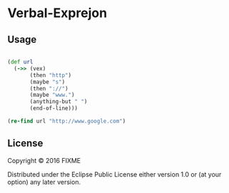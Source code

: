 # Verbal-Exprejon

## Usage

``` clojure

(def url
  (->> (vex)
       (then "http")
       (maybe "s")
       (then "://")
       (maybe "www.")
       (anything-but " ")
       (end-of-line)))

(re-find url "http://www.google.com")

```

## License

Copyright © 2016 FIXME

Distributed under the Eclipse Public License either version 1.0 or (at
your option) any later version.
